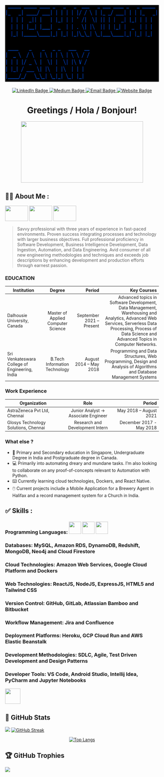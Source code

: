 <div id="header" align="center">
          <img src="ezgif.com-gif-maker.gif" height="250"/>
</div>
<br/>
<div id="badges" align="center">
  <a href="https://www.linkedin.com/in/bennydaniel616/">
    <img src="https://img.shields.io/badge/LinkedIn-blue?style=for-the-badge&logo=linkedin&logoColor=white" alt="LinkedIn Badge"/>
  </a>
  <a href="https://medium.com/@TechKnightDanny">
    <img src="https://img.shields.io/badge/Medium-12100E?style=for-the-badge&logo=medium&logoColor=white" alt="Medium Badge"/>
  </a>
   <a href="benny28dany@gmail.com">
    <img src="https://img.shields.io/badge/Gmail-D14836?style=for-the-badge&logo=gmail&logoColor=white" alt="Email Badge"/>
  </a>
  <a href="www.techknight.ca">
    <img src="https://img.shields.io/badge/website-000000?style=for-the-badge&logo=About.me&logoColor=red" alt="Website Badge"/>
  </a>
</div>

<h1 align="center">Greetings / Hola / Bonjour!</h1>
      
<div align="center">
<img src="https://camo.githubusercontent.com/40165a147c3dcea0fa1db780bb533fc5f98546ccfb9d5d05ddb2f429277f5348/68747470733a2f2f616e616c7974696373696e6469616d61672e636f6d2f77702d636f6e74656e742f75706c6f6164732f323031382f31322f646576656c6f7065722d6472696262626c652e676966" width="400" height="200"/>
</div>

## :man_technologist: About Me :

<img src="https://www.worldometers.info/img/flags/sn-flag.gif" width="75" height="50"/> <img src="https://www.worldometers.info/img/flags/in-flag.gif" width="75" height="50"/> <img src="https://www.worldometers.info/img/flags/ca-flag.gif" width="75" height="50"/> 

> Savvy professional with three years of experience in fast-paced environments. Proven success integrating processes
and technology with larger business objectives. Full professional proficiency in Software Development, Business
Intelligence Development, Data Ingestion, Automation, and Data Engineering. Avid consumer of all new engineering
methodologies and techniques and exceeds job descriptions by enhancing development and production efforts through
earnest passion.

### EDUCATION

| Institution        | Degree           | Period  | Key Courses |
| ------------- |:-------------:| -----:| -----:|
| Dalhousie University, Canada  | Master of Applied Computer Science | September 2021 – Present | Advanced topics in Software Development, Data Management, Warehousing and Analytics, Advanced Web Services, Serverless Data Processing, Process of Data Science and Advanced Topics in Computer Networks.
| Sri Venkateswara College of Engineering, India |   B.Tech Information Technology  | August 2014 – May 2018     |   Programming and Data Structures, Web Programming, Design and Analysis of Algorithms and Database Management Systems  |

### Work Experience

| Organization        | Role           | Period  |
| ------------- |:-------------:| -----:|
| AstraZeneca Pvt Ltd, Chennai  | Junior Analyst -> Associate Engineer | May 2018 – August 2021 |
| Glosys Technology Solutions, Chennai |   Research and Development Intern  | December 2017 - May 2018   |

### What else ?

- :superhero: Primary and Secondary education in Singapore, Undergraduate Degree in India and Postgraduate degree in Canada.
- :computer: Primarily into automating dreary and mundane tasks. I’m also looking to collaborate on any proof-of-concepts relevant to Automation with Python.
- :keyboard: Currently learning cloud technologies, Dockers, and React Native.
- :computer_mouse: Current projects include a Mobile Application for a Brewery Agent in Halifax and a record management system for a Church in India.

## :white_check_mark: Skills :

### Programming Languages: <img src="https://cdn.jsdelivr.net/gh/devicons/devicon/icons/python/python-original.svg" width="40" height="40" /> <img src="https://cdn.jsdelivr.net/gh/devicons/devicon/icons/java/java-original.svg" width="40" height="40" /> <img src="https://cdn.jsdelivr.net/gh/devicons/devicon/icons/cplusplus/cplusplus-original.svg" width="40" height="40" />
          
          
### Databases: MySQL, Amazon RDS, DynamoDB, Redshift, MongoDB, Neo4j and Cloud Firestore
### Cloud Technologies: Amazon Web Services, Google Cloud Platform and Dockers
### Web Technologies: ReactJS, NodeJS, ExpressJS, HTML5 and Tailwind CSS
### Version Control: GitHub, GitLab, Atlassian Bamboo and Bitbucket
### Workflow Management: Jira and Confluence
### Deployment Platforms: Heroku, GCP Cloud Run and AWS Elastic Beanstalk
### Development Methodologies: SDLC, Agile, Test Driven Development and Design Patterns
### Developer Tools: VS Code, Android Studio, Intellij Idea, PyCharm and Jupyter Notebooks
<img src="https://cdn.jsdelivr.net/gh/devicons/devicon/icons/bamboo/bamboo-original-wordmark.svg" width="50" height="50"/>
                
## :slot_machine: GitHub Stats

![](https://github-readme-stats.vercel.app/api?username=Tech-Knight-Danny&theme=tokyonight&hide_border=false&include_all_commits=true&count_private=true) [![GitHub Streak](http://github-readme-streak-stats.herokuapp.com?user=Tech-Knight-Danny&theme=tokyonight&background=000000)](https://git.io/streak-stats)

<div id="header" align="center">

[![Top Langs](https://github-readme-stats.vercel.app/api/top-langs/?username=Tech-Knight-Danny&layout=compact&theme=tokyonight)](https://github.com/anuraghazra/github-readme-stats)
</div>  

## 🏆 GitHub Trophies
![](https://github-profile-trophy.vercel.app/?username=Tech-Knight-Danny&theme=matrix&no-frame=false&no-bg=true&margin-w=10)

<div id="header" align="center">
<img src="https://komarev.com/ghpvc/?username=Tech-Knight-Danny&style=flat-square&color=blue" alt=""/>
</div>    
